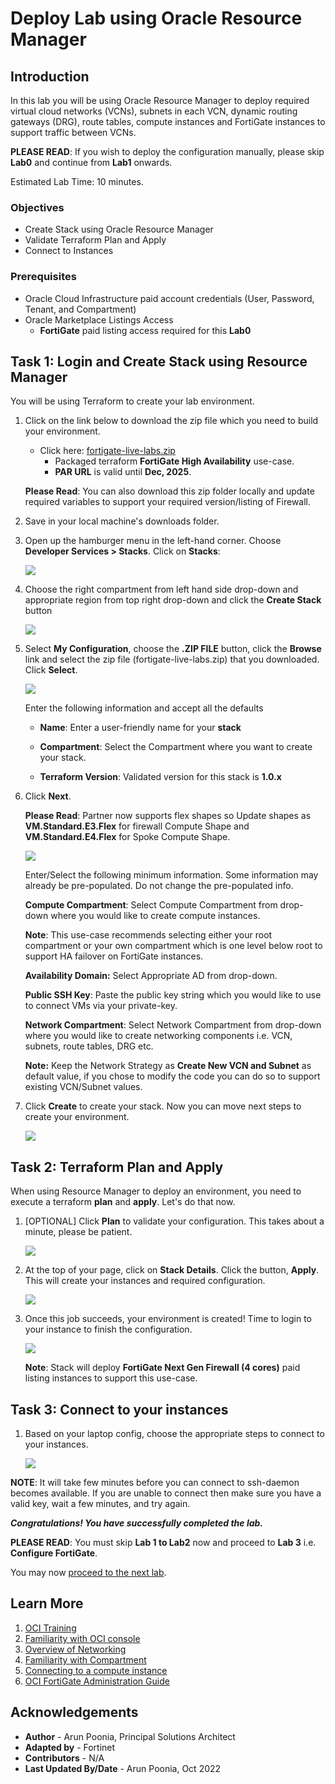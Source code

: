 # Deploy Lab using Oracle Resource Manager

## Introduction

In this lab you will be using Oracle Resource Manager to deploy required virtual cloud networks (VCNs), subnets in each VCN, dynamic routing gateways (DRG), route tables, compute instances and FortiGate instances to support traffic between VCNs.

**PLEASE READ**: If you wish to deploy the configuration manually, please skip **Lab0** and continue from **Lab1** onwards.

Estimated Lab Time: 10 minutes.

### Objectives

   - Create Stack using Oracle Resource Manager
   - Validate Terraform Plan and Apply
   - Connect to Instances

### Prerequisites

- Oracle Cloud Infrastructure paid account credentials (User, Password, Tenant, and Compartment)
- Oracle Marketplace Listings Access
    - **FortiGate** paid listing access required for this **Lab0** 

## **Task 1: Login and Create Stack using Resource Manager**

You will be using Terraform to create your lab environment.

1.  Click on the link below to download the zip file which you need to build your environment.  

    - Click here: [fortigate-live-labs.zip](https://objectstorage.us-ashburn-1.oraclecloud.com/p/i4Rchb3xOybkcRclsdJgpzKGqA5YgM_12owPKYAmE9XoSYfQENY4C-5NviXuiwvy/n/partners/b/files/o/fortigate-live-labs.zip) 
        - Packaged terraform **FortiGate High Availability** use-case.
        - **PAR URL** is valid until **Dec, 2025**.

    **Please Read**: You can also download this zip folder locally and update required variables to support your required version/listing of Firewall. 

2.  Save in your local machine's downloads folder.

3.  Open up the hamburger menu in the left-hand corner.  Choose **Developer Services > Stacks**. Click on **Stacks**: 

    ![](./images/92-ORM-Home-Page.png " ")

4. Choose the right compartment from left hand side drop-down and appropriate region from top right drop-down and click the **Create Stack** button

    ![](./images/93-Create-Stack-Page.png " ")

5.  Select **My Configuration**, choose the **.ZIP FILE** button, click the **Browse** link and select the zip file (fortigate-live-labs.zip) that you downloaded. Click **Select**.

    ![](./images/94-MyConfiguration-Step1.png " ")

    Enter the following information and accept all the defaults

    - **Name**: Enter a user-friendly name for your **stack** 

    - **Compartment**: Select the Compartment where you want to create your stack. 

    - **Terraform Version**: Validated version for this stack is **1.0.x**

6.  Click **Next**.

    **Please Read**: Partner now supports flex shapes so Update shapes as **VM.Standard.E3.Flex** for firewall Compute Shape and **VM.Standard.E4.Flex** for Spoke Compute Shape. 

    ![](./images/96-MyConfiguration-Step3.png " ")

    Enter/Select the following minimum information. Some information may already be pre-populated. Do not change the pre-populated info.

    **Compute Compartment**: Select Compute Compartment from drop-down where you would like to create compute instances.  
    
    **Note**: This use-case recommends selecting either your root compartment or your own compartment which is one level below root to support HA failover on FortiGate instances. 

    **Availability Domain:** Select Appropriate AD from drop-down. 

    **Public SSH Key**: Paste the public key string which you would like to use to connect VMs via your private-key.

    **Network Compartment**: Select Network Compartment from drop-down where you would like to create networking components i.e. VCN, subnets, route tables, DRG etc. 

    **Note:** Keep the Network Strategy as **Create New VCN and Subnet** as default value, if you chose to modify the code you can do so to support existing VCN/Subnet values. 

7. Click **Create** to create your stack. Now you can move next steps to create your environment.

    ![](./images/97-Final-Create-Stack.png " ")

## **Task 2: Terraform Plan and Apply**

When using Resource Manager to deploy an environment, you need to execute a terraform **plan** and **apply**. Let's do that now.

1.  [OPTIONAL] Click **Plan** to validate your configuration. This takes about a minute, please be patient.

    ![](./images/98-Terraform-Plan.png " ")

2.  At the top of your page, click on **Stack Details**.  Click the button, **Apply**. This will create your instances and required configuration.

    ![](./images/99-Terraform-Apply.png " ")

3.  Once this job succeeds, your environment is created! Time to login to your instance to finish the configuration.

    ![](./images/95-Terraform-Apply-Success.png " ")

    **Note**: Stack will deploy **FortiGate Next Gen Firewall (4 cores)** paid listing instances to support this use-case.

## **Task 3: Connect to your instances**

1. Based on your laptop config, choose the appropriate steps to connect to your instances. 

   ![](./images/100-Final-Instances.png " ")

**NOTE**: It will take few minutes before you can connect to ssh-daemon becomes available. If you are unable to connect then make sure you have a valid key, wait a few minutes, and try again.

***Congratulations! You have successfully completed the lab.***

**PLEASE READ**: You must skip **Lab 1 to Lab2** now and proceed to **Lab 3** i.e. **Configure FortiGate**. 

You may now [proceed to the next lab](#next).

## Learn More
1. [OCI Training](https://cloud.oracle.com/en_US/iaas/training)
2. [Familiarity with OCI console](https://docs.us-phoenix-1.oraclecloud.com/Content/GSG/Concepts/console.htm)
3. [Overview of Networking](https://docs.us-phoenix-1.oraclecloud.com/Content/Network/Concepts/overview.htm)
4. [Familiarity with Compartment](https://docs.us-phoenix-1.oraclecloud.com/Content/GSG/Concepts/concepts.htm)
5. [Connecting to a compute instance](https://docs.us-phoenix-1.oraclecloud.com/Content/Compute/Tasks/accessinginstance.htm)
6. [OCI FortiGate Administration Guide](https://docs.fortinet.com/document/fortigate-public-cloud/7.0.0/oci-administration-guide/16658/about-fortigate-vm-for-oci)

## Acknowledgements

- **Author** - Arun Poonia, Principal Solutions Architect
- **Adapted by** -  Fortinet
- **Contributors** - N/A
- **Last Updated By/Date** - Arun Poonia, Oct 2022